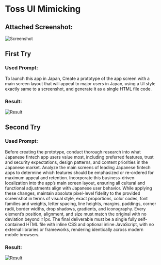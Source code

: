 # Toss UI Mimicking

##  Attached Screenshot:
![Screenshot](./image.png)

## First Try

### Used Prompt:
To launch this app in Japan, Create a prototype of the app screen with a main screen layout that will appeal to major users in Japan, using a UI style exactly same to a screenshot, and generate it as a single HTML file code.

### Result:
![Result](./result.png)

## Second Try

### Used Prompt:
Before creating the prototype, conduct thorough research into what Japanese fintech app users value most, including preferred features, trust and security expectations, design patterns, and content priorities in the Japanese market. Analyze the main screens of leading Japanese fintech apps to determine which features should be emphasized or re-ordered for maximum appeal and retention. Incorporate this business-driven localization into the app’s main screen layout, ensuring all cultural and functional adjustments align with Japanese user behavior. While applying these changes, maintain absolute pixel-level fidelity to the provided screenshot in terms of visual style, exact proportions, color codes, font families and weights, letter spacing, line heights, margins, paddings, corner radii, border widths, drop shadows, gradients, and iconography. Every element’s position, alignment, and size must match the original with no deviation beyond ±1px. The final deliverable must be a single fully self-contained HTML file with inline CSS and optional inline JavaScript, with no external libraries or frameworks, rendering identically across modern mobile browsers.

### Result:
![Result](./result2.png)